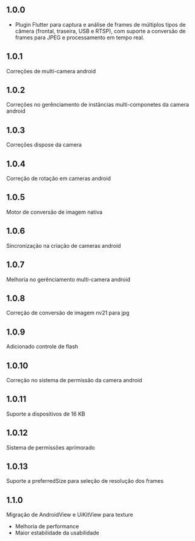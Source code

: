 ## 1.0.0

* Plugin Flutter para captura e análise de frames de múltiplos tipos de câmera (frontal, traseira, USB e RTSP), com suporte a conversão de frames para JPEG e processamento em tempo real.

## 1.0.1
Correções de multi-camera android

## 1.0.2
Correções no gerênciamento de instâncias multi-componetes da camera android

## 1.0.3
Correções dispose da camera

## 1.0.4
Correção de rotação em cameras android

## 1.0.5
Motor de conversão de imagem nativa

## 1.0.6
Sincronização na criação de cameras android

## 1.0.7
Melhoria no gerênciamento multi-camera android

## 1.0.8
Correção de conversão de imagem nv21 para jpg

## 1.0.9
Adicionado controle de flash

## 1.0.10
Correção no sistema de permissão da camera android

## 1.0.11
Suporte a dispositivos de 16 KB

## 1.0.12
Sistema de permissões aprimorado

## 1.0.13
Suporte a preferredSize para seleção de resolução dos frames

## 1.1.0
Migração de AndroidView e UiKitView para texture
- Melhoria de performance
- Maior estabilidade da usabilidade